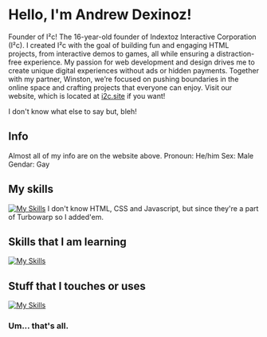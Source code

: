 # Hello, I'm Andrew Dexinoz!
Founder of I²c! The 16-year-old founder of Indextoz Interactive Corporation (I²c). I created I²c with the goal of building fun and engaging HTML projects, from interactive demos to games, all while ensuring a distraction-free experience. My passion for web development and design drives me to create unique digital experiences without ads or hidden payments. Together with my partner, Winston, we’re focused on pushing boundaries in the online space and crafting projects that everyone can enjoy. Visit our website, which is located at [i2c.site](https://i2c.site) if you want!

I don't know what else to say but, bleh!

## Info
Almost all of my info are on the website above.
Pronoun: He/him
Sex: Male
Gendar: Gay

## My skills
[![My Skills](https://skillicons.dev/icons?i=css,html,cs,arduino,lua,py,js,bash)](https://skillicons.dev)
I don't know HTML, CSS and Javascript, but since they're a part of Turbowarp so I added'em.

## Skills that I am learning
[![My Skills](https://skillicons.dev/icons?i=css,html,sass,lua,py,cs,java,javascript)](https://skillicons.dev)

## Stuff that I touches or uses
[![My Skills](https://skillicons.dev/icons?i=windows,linux,ubuntu,redis,pycharm,androidstudio)](https://skillicons.dev)

### Um... that's all.
